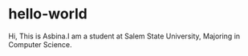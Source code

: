 # hello-world

Hi, This is Asbina.I am a student at Salem State University,
Majoring in Computer Science.

